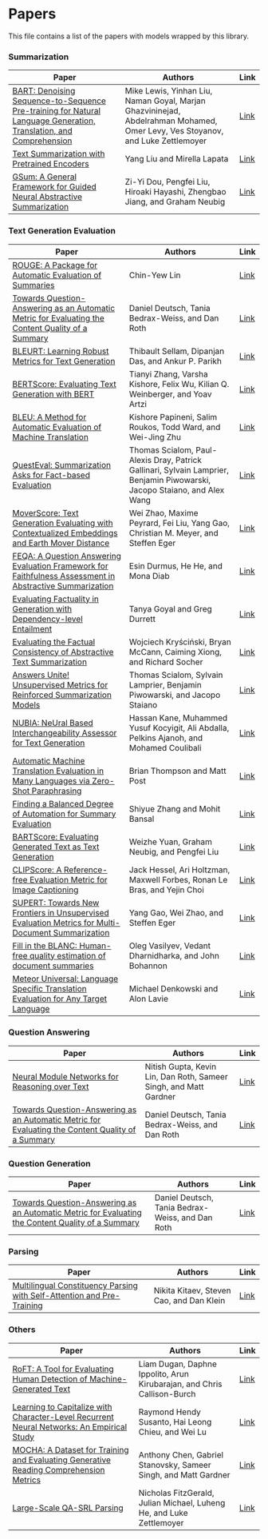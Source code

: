 # Papers
This file contains a list of the papers with models wrapped by this library.

### Summarization
|Paper|Authors|Link|
|-|-|-|
|[BART: Denoising Sequence-to-Sequence Pre-training for Natural Language Generation, Translation, and Comprehension](https://arxiv.org/abs/1910.13461)|Mike Lewis, Yinhan Liu, Naman Goyal, Marjan Ghazvininejad, Abdelrahman Mohamed, Omer Levy, Ves Stoyanov, and Luke Zettlemoyer|[Link](models/lewis2020/Readme.md)|
|[Text Summarization with Pretrained Encoders](https://arxiv.org/abs/1908.08345)|Yang Liu and Mirella Lapata|[Link](models/liu2019/Readme.md)|
|[GSum: A General Framework for Guided Neural Abstractive Summarization](https://arxiv.org/abs/2010.08014)|Zi-Yi Dou, Pengfei Liu, Hiroaki Hayashi, Zhengbao Jiang, and Graham Neubig|[Link](models/dou2021/Readme.md)|

### Text Generation Evaluation
|Paper|Authors|Link|
|-|-|-|
|[ROUGE: A Package for Automatic Evaluation of Summaries](https://aclanthology.org/W04-1013/)|Chin-Yew Lin|[Link](models/sacrerouge/Readme.md)|
|[Towards Question-Answering as an Automatic Metric for Evaluating the Content Quality of a Summary](https://arxiv.org/abs/2010.00490)|Daniel Deutsch, Tania Bedrax-Weiss, and Dan Roth|[Link](models/deutsch2021/Readme.md)|
|[BLEURT: Learning Robust Metrics for Text Generation](https://arxiv.org/abs/2004.04696)|Thibault Sellam, Dipanjan Das, and Ankur P. Parikh|[Link](models/sellam2020/Readme.md)|
|[BERTScore: Evaluating Text Generation with BERT](https://arxiv.org/abs/1904.09675)|Tianyi Zhang, Varsha Kishore, Felix Wu, Kilian Q. Weinberger, and Yoav Artzi|[Link](models/zhang2020/Readme.md)|
|[BLEU: A Method for Automatic Evaluation of Machine Translation](https://aclanthology.org/P02-1040/)|Kishore Papineni, Salim Roukos, Todd Ward, and Wei-Jing Zhu|[Link](models/papineni2002/Readme.md)|
|[QuestEval: Summarization Asks for Fact-based Evaluation](https://arxiv.org/abs/2103.12693)|Thomas Scialom, Paul-Alexis Dray, Patrick Gallinari, Sylvain Lamprier, Benjamin Piwowarski, Jacopo Staiano, and Alex Wang|[Link](models/scialom2021/Readme.md)|
|[MoverScore: Text Generation Evaluating with Contextualized Embeddings and Earth Mover Distance](https://aclanthology.org/D19-1053/)|Wei Zhao, Maxime Peyrard, Fei Liu, Yang Gao, Christian M. Meyer, and Steffen Eger|[Link](models/zhao2019/Readme.md)|
|[FEQA: A Question Answering Evaluation Framework for Faithfulness Assessment in Abstractive Summarization](https://aclanthology.org/2020.acl-main.454/)|Esin Durmus, He He, and Mona Diab|[Link](models/durmus2020/Readme.md)|
|[Evaluating Factuality in Generation with Dependency-level Entailment](https://aclanthology.org/2020.findings-emnlp.322/)|Tanya Goyal and Greg Durrett|[Link](models/goyal2020/Readme.md)|
|[Evaluating the Factual Consistency of Abstractive Text Summarization](https://arxiv.org/abs/1910.12840)|Wojciech Kryściński, Bryan McCann, Caiming Xiong, and Richard Socher|[Link](models/kryscinski2019/Readme.md)|
|[Answers Unite! Unsupervised Metrics for Reinforced Summarization Models](https://arxiv.org/abs/1909.01610)|Thomas Scialom, Sylvain Lamprier, Benjamin Piwowarski, and Jacopo Staiano|[Link](models/scialom2019/Readme.md)|
|[NUBIA: NeUral Based Interchangeability Assessor for Text Generation](https://arxiv.org/abs/2004.14667)|Hassan Kane, Muhammed Yusuf Kocyigit, Ali Abdalla, Pelkins Ajanoh, and Mohamed Coulibali|[Link](models/kane2020/Readme.md)|
|[Automatic Machine Translation Evaluation in Many Languages via Zero-Shot Paraphrasing](https://arxiv.org/abs/2004.14564)|Brian Thompson and Matt Post|[Link](models/thompson2020/Readme.md)|
|[Finding a Balanced Degree of Automation for Summary Evaluation](https://arxiv.org/abs/2109.11503)|Shiyue Zhang and Mohit Bansal|[Link](models/zhang2021/Readme.md)|
|[BARTScore: Evaluating Generated Text as Text Generation](https://arxiv.org/abs/2106.11520)|Weizhe Yuan, Graham Neubig, and Pengfei Liu|[Link](models/yuan2021/Readme.md)|
|[CLIPScore: A Reference-free Evaluation Metric for Image Captioning](https://arxiv.org/abs/2104.08718)|Jack Hessel, Ari Holtzman, Maxwell Forbes, Ronan Le Bras, and Yejin Choi|[Link](models/hessel2021/Readme.md)|
|[SUPERT: Towards New Frontiers in Unsupervised Evaluation Metrics for Multi-Document Summarization](https://arxiv.org/abs/2005.03724)|Yang Gao, Wei Zhao, and Steffen Eger|[Link](models/gao2020/Readme.md)|
|[Fill in the BLANC: Human-free quality estimation of document summaries](https://aclanthology.org/2020.eval4nlp-1.2/)|Oleg Vasilyev, Vedant Dharnidharka, and John Bohannon|[Link](models/vasilyev2020/Readme.md)|
|[Meteor Universal: Language Specific Translation Evaluation for Any Target Language](https://aclanthology.org/W14-3348/)|Michael Denkowski and Alon Lavie|[Link](models/denkowski2014/Readme.md)|

### Question Answering
|Paper|Authors|Link|
|-|-|-|
|[Neural Module Networks for Reasoning over Text](https://arxiv.org/abs/1912.04971)|Nitish Gupta, Kevin Lin, Dan Roth, Sameer Singh, and Matt Gardner|[Link](models/gupta2020/Readme.md)|
|[Towards Question-Answering as an Automatic Metric for Evaluating the Content Quality of a Summary](https://arxiv.org/abs/2010.00490)|Daniel Deutsch, Tania Bedrax-Weiss, and Dan Roth|[Link](models/deutsch2021/Readme.md)|

### Question Generation
|Paper|Authors|Link|
|-|-|-|
|[Towards Question-Answering as an Automatic Metric for Evaluating the Content Quality of a Summary](https://arxiv.org/abs/2010.00490)|Daniel Deutsch, Tania Bedrax-Weiss, and Dan Roth|[Link](models/deutsch2021/Readme.md)|

### Parsing
|Paper|Authors|Link|
|-|-|-|
|[Multilingual Constituency Parsing with Self-Attention and Pre-Training](https://arxiv.org/abs/1812.11760)|Nikita Kitaev, Steven Cao, and Dan Klein|[Link](models/kitaev2019/Readme.md)|

### Others
|Paper|Authors|Link|
|-|-|-|
|[RoFT: A Tool for Evaluating Human Detection of Machine-Generated Text](https://arxiv.org/abs/2010.03070)|Liam Dugan, Daphne Ippolito, Arun Kirubarajan, and Chris Callison-Burch|[Link](models/dugan2020/Readme.md)|
|[Learning to Capitalize with Character-Level Recurrent Neural Networks: An Empirical Study](https://aclanthology.org/D16-1225/)|Raymond Hendy Susanto, Hai Leong Chieu, and Wei Lu|[Link](models/susanto2016/Readme.md)|
|[MOCHA: A Dataset for Training and Evaluating Generative Reading Comprehension Metrics](https://arxiv.org/abs/2010.03636)|Anthony Chen, Gabriel Stanovsky, Sameer Singh, and Matt Gardner|[Link](models/chen2020/Readme.md)|
|[Large-Scale QA-SRL Parsing](https://arxiv.org/abs/1805.05377)|Nicholas FitzGerald, Julian Michael, Luheng He, and Luke Zettlemoyer|[Link](models/fitzgerald2018/Readme.md)|
